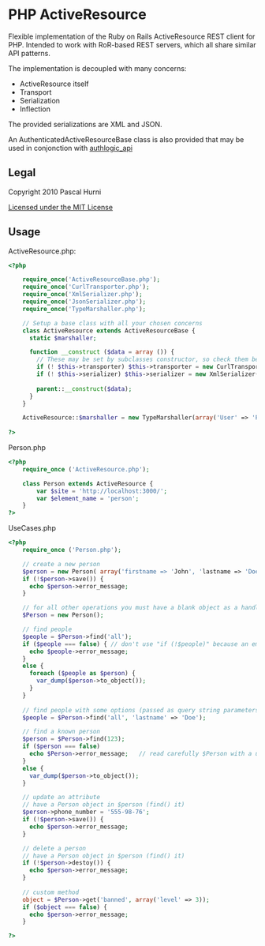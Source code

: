 # PHP ActiveResource

Flexible implementation of the Ruby on Rails ActiveResource REST client for PHP.
Intended to work with RoR-based REST servers, which all share similar
API patterns.

The implementation is decoupled with many concerns:

 - ActiveResource itself
 - Transport
 - Serialization
 - Inflection
  
The provided serializations are XML and JSON.

An AuthenticatedActiveResourceBase class is also provided that may be used in conjonction with [authlogic_api](http://github/phurni/authlogic_api)

## Legal

Copyright 2010 Pascal Hurni

[Licensed under the MIT License](http://www.opensource.org/licenses/mit-license.php)

## Usage

ActiveResource.php:

```php
<?php

    require_once('ActiveResourceBase.php');
    require_once('CurlTransporter.php');
    require_once('XmlSerializer.php');
    require_once('JsonSerializer.php');
    require_once('TypeMarshaller.php');

    // Setup a base class with all your chosen concerns
    class ActiveResource extends ActiveResourceBase {
      static $marshaller;

      function __construct ($data = array ()) {
        // These may be set by subclasses constructor, so check them before re-setting
        if (! $this->transporter) $this->transporter = new CurlTransporter();
        if (! $this->serializer) $this->serializer = new XmlSerializer(self::$marshaller, array('element_name' => $this->element_name)));
    
        parent::__construct($data);
      }
    }

    ActiveResource::$marshaller = new TypeMarshaller(array('User' => 'Person', 'Member' => 'Person', 'Project' => 'weird_PHP_classname_for_Project'));
    
?>
```

Person.php

```php
<?php
    require_once ('ActiveResource.php');

    class Person extends ActiveResource {
        var $site = 'http://localhost:3000/';
        var $element_name = 'person';
    }
?>
```

UseCases.php

```php
<?php
    require_once ('Person.php');

    // create a new person
    $person = new Person( array('firstname => 'John', 'lastname => 'Doe') );
    if (!$person->save()) {
      echo $person->error_message;
    }

    // for all other operations you must have a blank object as a handle.
    $Person = new Person();

    // find people
    $people = $Person->find('all');
    if ($people === false) { // don't use "if (!$people)" because an empty array will match!
      echo $people->error_message;
    }
    else {
      foreach ($people as $person) {
        var_dump($person->to_object());
      }
    }
 
    // find people with some options (passed as query string parameters)
    $people = $Person->find('all', 'lastname' => 'Doe');

    // find a known person
    $person = $Person->find(123);
    if ($person === false)
      echo $Person->error_message;   // read carefully $Person with a uppercase P
    }
    else {
      var_dump($person->to_object());
    }

    // update an attribute
    // have a Person object in $person (find() it) 
    $person->phone_number = '555-98-76';
    if (!$person->save()) {
      echo $person->error_message;
    }

    // delete a person
    // have a Person object in $person (find() it) 
    if (!$person->destoy()) {
      echo $person->error_message;
    }
 
    // custom method
    object = $Person->get('banned', array('level' => 3));
    if ($object === false) {
      echo $person->error_message;
    }

?>
```

